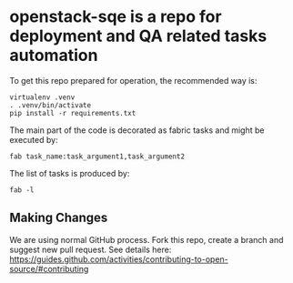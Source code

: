 openstack-sqe is a repo for deployment and QA related tasks automation
=============

To get this repo prepared for operation, the recommended way is:

    virtualenv .venv
    . .venv/bin/activate
    pip install -r requirements.txt

The main part of the code is decorated as fabric tasks and might be executed by:

    fab task_name:task_argument1,task_argument2

The list of tasks is produced by:

    fab -l


Making Changes
---------------

We are using normal GitHub process. Fork this repo, create a branch and suggest new pull request.
See details here: https://guides.github.com/activities/contributing-to-open-source/#contributing
